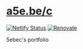 # [a5e.be/c](https://a5e.be/c)

[![Netlify Status](https://api.netlify.com/api/v1/badges/680c9363-fb19-4d04-b3bc-5920c2e9ea71/deploy-status)](https://app.netlify.com/sites/portfolio-5ebec/deploys)
[![Renovate](https://img.shields.io/badge/renovate-enabled-green?style=flat)](https://renovatebot.com)

5ebec's portfolio

